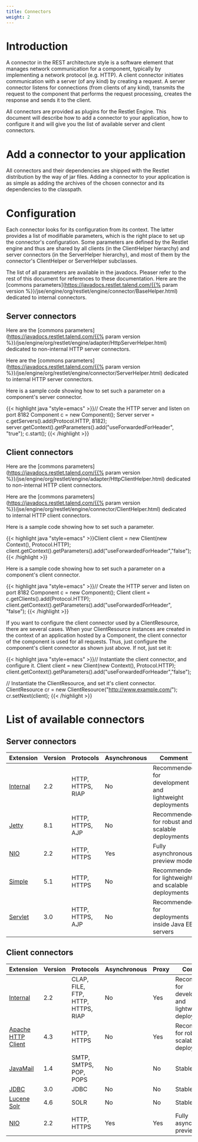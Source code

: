 ```yaml
---
title: Connectors
weight: 2
---
```

# Introduction

A connector in the REST architecture style is a software element that
manages network communication for a component, typically by implementing
a network protocol (e.g. HTTP). A client connector initiates
communication with a server (of any kind) by creating a request. A
server connector listens for connections (from clients of any kind),
transmits the request to the component that performs the request
processing, creates the response and sends it to the client.

All connectors are provided as plugins for the Restlet Engine. This
document will describe how to add a connector to your application, how
to configure it and will give you the list of available server and
client connectors.

# Add a connector to your application

All connectors and their dependencies are shipped with the Restlet
distribution by the way of jar files. Adding a connector to your
application is as simple as adding the archives of the chosen connector
and its dependencies to the classpath.

# Configuration

Each connector looks for its configuration from its context. The latter
provides a list of modifiable parameters, which is the right place to
set up the connector's configuration. Some parameters are defined by the
Restlet engine and thus are shared by all clients (in the ClientHelper
hierarchy) and server connectors (in the ServerHelper hierarchy), and
most of them by the connector's ClientHelper or ServerHelper subclasses.

The list of all parameters are available in the javadocs. Pleaser refer
to the rest of this document for references to these documentation. Here
are the [commons
parameters](https://javadocs.restlet.talend.com/{{% param version %}}/jse/engine/org/restlet/engine/connector/BaseHelper.html)
dedicated to internal connectors.

## Server connectors

Here are the [commons
parameters](https://javadocs.restlet.talend.com/{{% param version %}}/jse/engine/org/restlet/engine/adapter/HttpServerHelper.html)
dedicated to non-internal HTTP server connectors.

Here are the [commons
parameters](https://javadocs.restlet.talend.com/{{% param version %}}/jse/engine/org/restlet/engine/connector/ServerHelper.html)
dedicated to internal HTTP server connectors.

Here is a sample code showing how to set such a parameter on a
component's server connector.

{{< highlight java "style=emacs" >}}// Create the HTTP server and listen on port 8182
Component c = new Component();
Server server = c.getServers().add(Protocol.HTTP, 8182);
server.getContext().getParameters().add("useForwardedForHeader", "true");
c.start();
{{< /highlight >}}

## Client connectors

Here are the [commons parameters](https://javadocs.restlet.talend.com/{{% param version %}}/jse/engine/org/restlet/engine/adapter/HttpClientHelper.html)
dedicated to non-internal HTTP client connectors.

Here are the [commons parameters](https://javadocs.restlet.talend.com/{{% param version %}}/jse/engine/org/restlet/engine/connector/ClientHelper.html)
dedicated to internal HTTP client connectors.

Here is a sample code showing how to set such a parameter.

{{< highlight java "style=emacs" >}}Client client = new Client(new Context(), Protocol.HTTP);
client.getContext().getParameters().add("useForwardedForHeader","false");
{{< /highlight >}}

Here is a sample code showing how to set such a parameter on a
component's client connector.

{{< highlight java "style=emacs" >}}// Create the HTTP server and listen on port 8182
Component c = new Component();
Client client = c.getClients().add(Protocol.HTTP);
client.getContext().getParameters().add("useForwardedForHeader", "false");
{{< /highlight >}}

If you want to configure the client connector used by a ClientResource,
there are several cases. When your ClientResource instances are created
in the context of an application hosted by a Component, the client
connector of the component is used for all requests. Thus, just
configure the component's client connector as shown just above. If not,
just set it:

{{< highlight java "style=emacs" >}}// Instantiate the client connector, and configure it.
Client client = new Client(new Context(), Protocol.HTTP);
client.getContext().getParameters().add("useForwardedForHeader","false");

// Instantiate the ClientResource, and set it's client connector.
ClientResource cr = new ClientResource("http://www.example.com/");
cr.setNext(client);
{{< /highlight >}}

# List of available connectors

## Server connectors

Extension | Version | Protocols | Asynchronous | Comment
--------- | ------- | --------- | ------------ | ---------
[Internal](../engine/internal-connectors/overview "Internal connectors") | 2.2 | HTTP, HTTPS, RIAP | No | Recommended for development and lightweight deployments
[Jetty](../../extensions/jetty/overview "Eclipse Jetty extension") | 8.1 | HTTP, HTTPS, AJP | No | Recommended for robust and scalable deployments
[NIO](../../extensions/nio "NIO extension") | 2.2 | HTTP, HTTPS | Yes | Fully asynchronous, preview mode
[Simple](../../extensions/simple "Simple Framework extension") | 5.1 | HTTP, HTTPS | No | Recommended for lightweight and scalable deployments
[Servlet](../../extensions/servlet "Servlet extension") | 3.0 | HTTP, HTTPS, AJP | No | Recommended for deployments inside Java EE servers

## Client connectors

Extension | Version | Protocols | Asynchronous | Proxy | Comment
--------- | ------- | --------- | ------------ | ----- | -------
[Internal](../engine/internal-connectors "Internal connectors") | 2.2 | CLAP, FILE, FTP, HTTP, HTTPS, RIAP | No | Yes | Recommended for development and lightweight deployments
[Apache HTTP Client](../../extensions/httpclient "Apache HTTP Client extension") | 4.3 | HTTP, HTTPS | No | Yes | Recommended for robust and scalable deployments
[JavaMail](../../extensions/javamail "JavaMail extension") | 1.4 | SMTP, SMTPS, POP, POPS | No |  No | Stable
[JDBC](../../extensions/jdbc "JDBC extension") | 3.0 | JDBC | No | No | Stable
[Lucene Solr](../../extensions/lucene "Lucene extension") | 4.6 | SOLR | No | No | Stable
[NIO](../../extensions/nio "NIO extension") | 2.2 | HTTP, HTTPS | Yes | Yes | Fully asynchronous, preview mode
